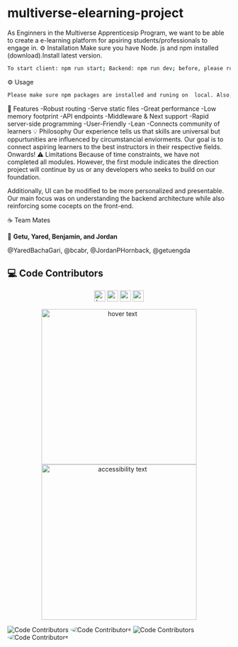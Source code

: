 
# multiverse-elearning-project
As Enginners in the Multiverse Apprenticesip Program, we want to be able to create a e-learning platform for apsiring students/professionals to engage in. 
⚙️ Installation
Make sure you have Node. js and npm installed (download).Install latest version.

```sh
To start client: npm run start; Backend: npm run dev; before, please run npm i, npm init, npm install, and npm install express.
```
⚙️ Usage

```sh
Please make sure npm packages are installed and runing on  local. Also, run client and backend on seperate terminals. One should run in port 3xxx and 80xx
```

🎯 Features
-Robust routing
-Serve static files
-Great performance
-Low memory footprint
-API endpoints
-Middleware & Next support
-Rapid server-side programming
-User-Friendly
-Lean
-Connects community of learners
💡 Philosophy
Our experience tells us that skills are universal but oppurtunities are influenced by circumstancial enviorments. Our goal is to connect aspiring learners to the best instructors in their respective fields. Onwards!
⚠️ Limitations
Because of time constraints, we have not completed all modules. However, the first module indicates the direction project will continue by us or any developers who seeks to build on our foundation. 

Additionally, UI can be modified to be more personalized and presentable. Our main focus was on understanding the backend architecture while also reinforcing some cocepts on the front-end.

☕ Team Mates 

👤 **Getu, Yared, Benjamin, and Jordan**

@YaredBachaGari, @bcabr, @JordanPHornback, @getuengda 

## ‎‍💻 Code Contributors
<p align="center">
  <img src="https://avatars.githubusercontent.com/u/24825276" width="25" title="hover text">
  <img src="https://avatars.githubusercontent.com/u/102699173" width="25" alt="accessibility text">
  <img src="https://avatars.githubusercontent.com/u/86804213" width= "25" alt= "accessibility text">
  <img src="https://avatars.githubusercontent.com/u/102699173" width="25" alt="accessibility text">
<p align="center">

  <img src="https://avatars.githubusercontent.com/u/24825276" width="350" title="hover text">
  <img src="https://avatars.githubusercontent.com/u/102699173?v=4?width=75&button=false" width="350" alt="accessibility text">
</p>

<img src="https://avatars.githubusercontent.com/u/24825276?v=4?width=20&" alt="Code Contributors" style="max-width:100%;">
<img src="https://avatars.githubusercontent.com/u/102699173?v=4?width=75&button=false" alt="Code Contributors" style="border-radius: 50%;">
<img src="https://avatars.githubusercontent.com/u/86804213?v=4?width=890&button=false" alt="Code Contributors" style="max-width:100%;">
<img src="https://avatars.githubusercontent.com/u/102699173?v=4?width=75&button=false" alt="Code Contributors" style="border-radius: 50%;">




